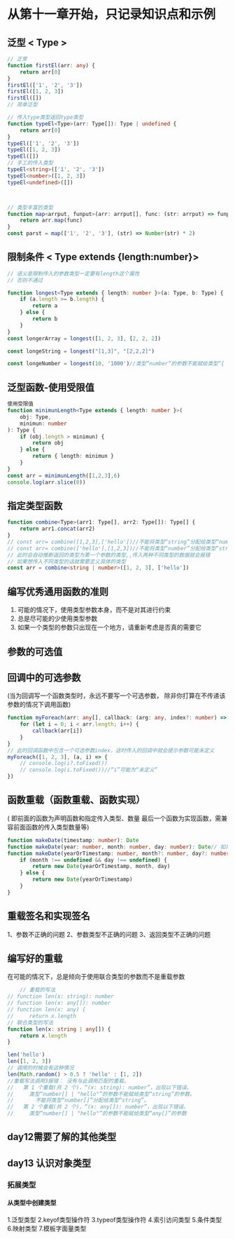 # 从第十一章开始，只记录知识点和示例

## 泛型 < Type >

``` typeScript
// 正常
function firstEl(arr: any) {
    return arr[0]
}
firstEl(['1', '2', '3'])
firstEl([1, 2, 3])
firstEl([])
// 简单泛型

// 传入type类型返回type类型
function typeEl<Type>(arr: Type[]): Type | undefined {
    return arr[0]
}
typeEl(['1', '2', '3'])
typeEl([1, 2, 3])
typeEl([])
// 手工的传入类型
typeEl<string>(['1', '2', '3'])
typeEl<number>([1, 2, 3])
typeEl<undefined>([])



// 类型丰富的类型
function map<arrput, funput>(arr: arrput[], func: (str: arrput) => funput): funput[] {
    return arr.map(func)
}
const parst = map(['1', '2', '3'], (str) => Number(str) * 2)

```

## 限制条件 < Type extends {length:number}>

``` typescript
// 语义是限制传入的参数类型一定要有length这个属性
// 否则不通过

function longest<Type extends { length: number }>(a: Type, b: Type) {
    if (a.length >= b.length) {
        return a
    } else {
        return b
    }
}
const longerArray = longest([1, 2, 3], [2, 2, 2])

const longeString = longest("[1,3]", "[2,2,2]")

const longeNumber = longest(10, '1000')//类型“number”的参数不能赋给类型“{ length: number; }”的参数

```

## 泛型函数-使用受限值

``` typescript
使用受限值
function minimunLength<Type extends { length: number }>(
    obj: Type,
    minimun: number
): Type {
    if (obj.length > minimun) {
        return obj
    } else {
        return { length: minimun }
    }
}
const arr = minimunLength([1,2,3],6)
console.log(arr.slice(0))
```

## 指定类型函数

``` typescript
function combine<Type>(arr1: Type[], arr2: Type[]): Type[] {
    return arr1.concat(arr2)
}
// const arr= combine([1,2,3],['hello'])//不能将类型“string”分配给类型“number”
// const arr= combine(['hello'],[1,2,3])//不能将类型“number”分配给类型“string”
// 此时会自动推断返回的类型为第一个参数的类型,,传入两种不同类型的数据就会报错
// 如果想传入不同类型的话就需要定义具体的类型
const arr = combine<string | number>([1, 2, 3], ['hello'])

```

## 编写优秀通用函数的准则

1. 可能的情况下，使用类型参数本身，而不是对其进行约束
2. 总是尽可能的少使用类型参数
3. 如果一个类型的参数只出现在一个地方，请重新考虑是否真的需要它

## 参数的可选值
<!-- 可选值和默认值=与es6一样     但是（num？：number = 100)此时可选值和默认值不能同时存在 -->

## 回调中的可选参数

(当为回调写一个函数类型时，永远不要写一个可选参数，
 除非你打算在不传递该参数的情况下调用函数)

```typescript
function myForeach(arr: any[], callback: (arg: any, index?: number) => void) {
    for (let i = 0; i < arr.length; i++) {
        callback(arr[i])
    }
}
// 此时回调函数中包含一个可选参数index，这时传入的回调中就会提示参数可能未定义
myForeach([1, 2, 3], (a, i) => {
    // console.log(i?.toFixed())
    // console.log(i.toFixed())//“i”可能为“未定义”
})
```

## 函数重载（函数重载、函数实现）

 ( 即前面的函数为声明函数和指定传入类型、数量
最后一个函数为实现函数，需兼容前面函数的传入类型数量等)

``` typescript
function makeDate(timestamp: number): Date
function makeDate(year: number, month: number, day: number): Date// 如果后面没写实现函数的话就会提示 函数实现缺失或未立即出现在声明之后
function makeDate(yearOrTimestamp: number, month?: number, day?: number): Date {
    if (month !== undefined && day !== undefined) {
        return new Date(yearOrTimestamp, month, day)
    } else {
        return new Date(yearOrTimestamp)
    }
}
```

## 重载签名和实现签名

1、参数不正确的问题
2、参数类型不正确的问题
3、返回类型不正确的问题

## 编写好的重载

在可能的情况下，总是倾向于使用联合类型的参数而不是重载参数

``` typescript
    // 重载的写法
// function len(x: string): number
// function len(x: any[]): number
// function len(x: any) {
//     return x.length
// 联合类型的写法
function len(x: string | any[]) {
    return x.length
}

len('hello')
len([1, 2, 3])
// 调用的时候会有这种情况
len(Math.random() > 0.5 ? 'hello' : [1, 2])
//重载写法调用3报错： 没有与此调用匹配的重载。
//   第 1 个重载(共 2 个)，“(x: string): number”，出现以下错误。
//     类型“number[] | "hello"”的参数不能赋给类型“string”的参数。
//       不能将类型“number[]”分配给类型“string”。
//   第 2 个重载(共 2 个)，“(x: any[]): number”，出现以下错误。
//     类型“number[] | "hello"”的参数不能赋给类型“any[]”的参数

```

## day12需要了解的其他类型

<!-- 待补充-->

## day13 认识对象类型

<!-- 待补充-->

### 拓展类型

#### 从类型中创建类型

1.泛型类型
2.keyof类型操作符
3.typeof类型操作符
4.索引访问类型
5.条件类型
6.映射类型
7.模板字面量类型
